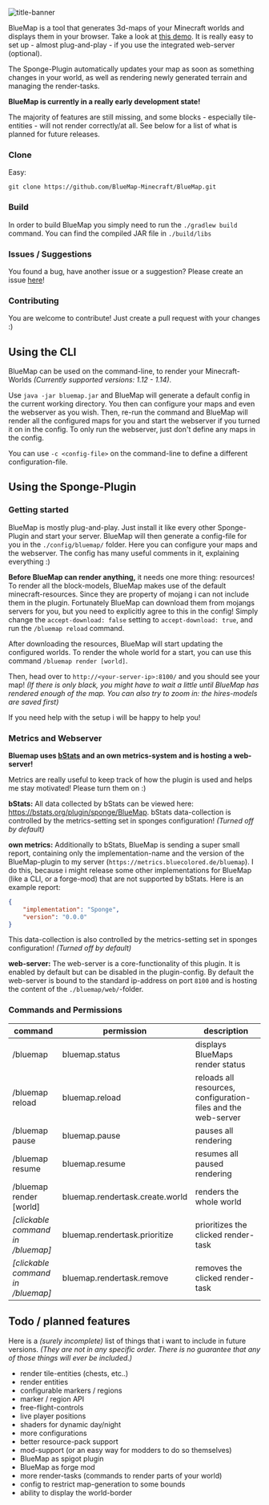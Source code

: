 ![title-banner](https://bluecolored.de/paste/bluemap-title.jpg)

BlueMap is a tool that generates 3d-maps of your Minecraft worlds and displays them in your browser. Take a look at [this demo](https://bluecolored.de/bluemap). It is really easy to set up - almost plug-and-play - if you use the integrated web-server (optional).

The Sponge-Plugin automatically updates your map as soon as something changes in your world, as well as rendering newly generated terrain and managing the render-tasks.

**BlueMap is currently in a really early development state!**

The majority of features are still missing, and some blocks - especially tile-entities - will not render correctly/at all.
See below for a list of what is planned for future releases.

### Clone
Easy:

`git clone https://github.com/BlueMap-Minecraft/BlueMap.git`

### Build
In order to build BlueMap you simply need to run the `./gradlew build` command.
You can find the compiled JAR file in `./build/libs`

### Issues / Suggestions
You found a bug, have another issue or a suggestion? Please create an issue [here](https://github.com/BlueMap-Minecraft/BlueMap/issues)!

### Contributing
You are welcome to contribute!
Just create a pull request with your changes :)

## Using the CLI
BlueMap can be used on the command-line, to render your Minecraft-Worlds *(Currently supported versions: 1.12 - 1.14)*.

Use `java -jar bluemap.jar` and BlueMap will generate a default config in the current working directory. You then can configure your maps and even the webserver as you wish. Then, re-run the command and BlueMap will render all the configured maps for you and start the webserver if you turned it on in the config.
To only run the webserver, just don't define any maps in the config.

You can use `-c <config-file>` on the command-line to define a different configuration-file.

## Using the Sponge-Plugin
### Getting started
BlueMap is mostly plug-and-play. Just install it like every other Sponge-Plugin and start your server. BlueMap will then generate a config-file for you in the `./config/bluemap/` folder. Here you can configure your maps and the webserver. The config has many useful comments in it, explaining everything :)

**Before BlueMap can render anything,** it needs one more thing: resources! To render all the block-models, BlueMap makes use of the default minecraft-resources. Since they are property of mojang i can not include them in the plugin. Fortunately BlueMap can download them from mojangs servers for you, but you need to explicitly agree to this in the config! Simply change the `accept-download: false` setting to `accept-download: true`, and run the `/bluemap reload` command.

After downloading the resources, BlueMap will start updating the configured worlds. To render the whole world for a start, you can use this command `/bluemap render [world]`.

Then, head over to `http://<your-server-ip>:8100/` and you should see your map! *(If there is only black, you might have to wait a little until BlueMap has rendered enough of the map. You can also try to zoom in: the hires-models are saved first)*

If you need help with the setup i will be happy to help you!

### Metrics and Webserver
**Bluemap uses [bStats](https://bstats.org/) and an own metrics-system and is hosting a web-server!**

Metrics are really useful to keep track of how the plugin is used and helps me stay motivated! Please turn them on :)

**bStats:** All data collected by bStats can be viewed here: https://bstats.org/plugin/sponge/BlueMap. bStats data-collection is controlled by the metrics-setting set in sponges configuration! *(Turned off by default)*

**own metrics:** Additionally to bStats, BlueMap is sending a super small report, containing only the implementation-name and the version of the BlueMap-plugin to my server (`https://metrics.bluecolored.de/bluemap`). I do this, because i might release some other implementations for BlueMap (like a CLI, or a forge-mod) that are not supported by bStats. Here is an example report:
```json
{
    "implementation": "Sponge",
    "version": "0.0.0"
}
```
This data-collection is also controlled by the metrics-setting set in sponges configuration! *(Turned off by default)*

**web-server:** The web-server is a core-functionality of this plugin. It is enabled by default but can be disabled in the plugin-config. By default the web-server is bound to the standard ip-address on port `8100` and is hosting the content of the `./bluemap/web/`-folder.

### Commands and Permissions
command | permission | description
--- | --- | ---
/bluemap | bluemap.status | displays BlueMaps render status
/bluemap reload | bluemap.reload | reloads all resources, configuration-files and the web-server
/bluemap pause | bluemap.pause | pauses all rendering
/bluemap resume | bluemap.resume | resumes all paused rendering
/bluemap render \[world\] | bluemap.rendertask.create.world | renders the whole world
*\[clickable command in /bluemap\]* | bluemap.rendertask.prioritize | prioritizes the clicked render-task
*\[clickable command in /bluemap\]* | bluemap.rendertask.remove | removes the clicked render-task

## Todo / planned features
Here is a *(surely incomplete)* list of things that i want to include in future versions. *(They are not in any specific order. There is no guarantee that any of those things will ever be included.)*

- render tile-entities (chests, etc..)
- render entities
- configurable markers / regions
- marker / region API
- free-flight-controls
- live player positions
- shaders for dynamic day/night
- more configurations
- better resource-pack support
- mod-support (or an easy way for modders to do so themselves)
- BlueMap as spigot plugin
- BlueMap as forge mod
- more render-tasks (commands to render parts of your world)
- config to restrict map-generation to some bounds
- ability to display the world-border

